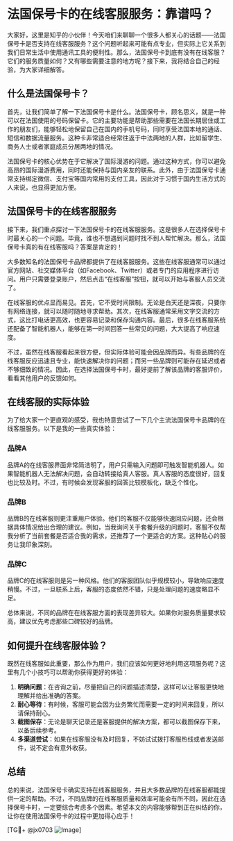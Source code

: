 # 法国保号卡的在线客服服务：靠谱吗？

大家好，这里是知乎的小伙伴！今天咱们来聊聊一个很多人都关心的话题——法国保号卡是否支持在线客服服务？这个问题听起来可能有点专业，但实际上它关系到我们日常生活中使用通讯工具的便利性。那么，法国保号卡到底有没有在线客服？它们的服务质量如何？又有哪些需要注意的地方呢？接下来，我将结合自己的经验，为大家详细解答。

## 什么是法国保号卡？

首先，让我们简单了解一下法国保号卡是什么。法国保号卡，顾名思义，就是一种可以在法国使用的号码保留卡。它的主要功能是帮助那些需要在法国长期居住或工作的朋友们，能够轻松地保留自己在国内的手机号码，同时享受法国本地的通话、短信和数据流量服务。这种卡非常适合经常往返于中法两地的人群，比如留学生、商务人士或者家庭成员分居两地的情况。

法国保号卡的核心优势在于它解决了国际漫游的问题。通过这种方式，你可以避免高昂的国际漫游费用，同时还能保持与国内亲友的联系。此外，由于法国保号卡通常支持绑定微信、支付宝等国内常用的支付工具，因此对于习惯于国内生活方式的人来说，也显得更加方便。

## 法国保号卡的在线客服服务

接下来，我们重点探讨一下法国保号卡的在线客服服务。这是很多人在选择保号卡时最关心的一个问题。毕竟，谁也不想遇到问题时找不到人帮忙解决。那么，法国保号卡真的有在线客服吗？答案是肯定的！

大多数知名的法国保号卡品牌都提供了在线客服服务。这些在线客服通常可以通过官方网站、社交媒体平台（如Facebook、Twitter）或者专门的应用程序进行访问。用户只需要登录账户，然后点击“在线客服”按钮，就可以开始与客服人员交流了。

在线客服的优点显而易见。首先，它不受时间限制。无论是白天还是深夜，只要你有网络连接，就可以随时随地寻求帮助。其次，在线客服通常采用文字交流的方式，这比打电话更高效，也更容易记录和保存沟通内容。最后，很多在线客服系统还配备了智能机器人，能够在第一时间回答一些常见的问题，大大提高了响应速度。

不过，虽然在线客服看起来很方便，但实际体验可能会因品牌而异。有些品牌的在线客服反应迅速且专业，能快速解决你的问题；而另一些品牌则可能存在延迟或者不够细致的情况。因此，在选择法国保号卡时，最好提前了解该品牌的客服评价，看看其他用户的反馈如何。

## 在线客服的实际体验

为了给大家一个更直观的感受，我也特意尝试了一下几个主流法国保号卡品牌的在线客服服务。以下是我的一些真实体验：

### 品牌A
品牌A的在线客服界面非常简洁明了，用户只需输入问题即可触发智能机器人。如果智能机器人无法解决问题，会自动转接给真人客服。真人客服的态度很好，回复也比较及时。不过，有时候会发现客服的回答比较模板化，缺乏个性化。

### 品牌B
品牌B的在线客服则更注重用户体验。他们的客服不仅能够快速回应问题，还会根据具体情况给出合理的建议。例如，当我询问关于套餐升级的问题时，客服不仅帮我分析了当前套餐是否适合我的需求，还推荐了一个更适合的方案。这种贴心的服务让我印象深刻。

### 品牌C
品牌C的在线客服则是另一种风格。他们的客服团队似乎规模较小，导致响应速度稍慢。不过，一旦联系上后，客服的态度依然不错，只是处理问题的速度略显不足。

总体来说，不同的品牌在在线客服方面的表现差异较大。如果你对服务质量要求较高，建议优先考虑那些口碑较好的品牌。

## 如何提升在线客服体验？

既然在线客服如此重要，那么作为用户，我们应该如何更好地利用这项服务呢？这里有几个小技巧可以帮助你获得更好的体验：

1. **明确问题**：在咨询之前，尽量把自己的问题描述清楚，这样可以让客服更快地理解并给出准确的答案。
2. **耐心等待**：有时候，客服可能会因为业务繁忙而需要一定的时间来回复，所以请保持耐心。
3. **截图保存**：无论是聊天记录还是客服提供的解决方案，都可以截图保存下来，以备后续参考。
4. **多渠道尝试**：如果在线客服没有及时回复，不妨试试拨打客服热线或者发送邮件，说不定会有意外收获。

## 总结

总的来说，法国保号卡确实支持在线客服服务，并且大多数品牌的在线客服都能提供一定的帮助。不过，不同品牌的在线客服质量和效率可能会有所不同，因此在选择保号卡时，一定要综合考虑多个因素。希望本文的内容能够帮到正在纠结的你，让你在使用法国保号卡的过程中更加得心应手！

[TG💪+ @jx0703 ![Image](https://github.com/user-attachments/assets/dbca1d08-cadb-493c-b0ec-ad6f7a83f270)]
